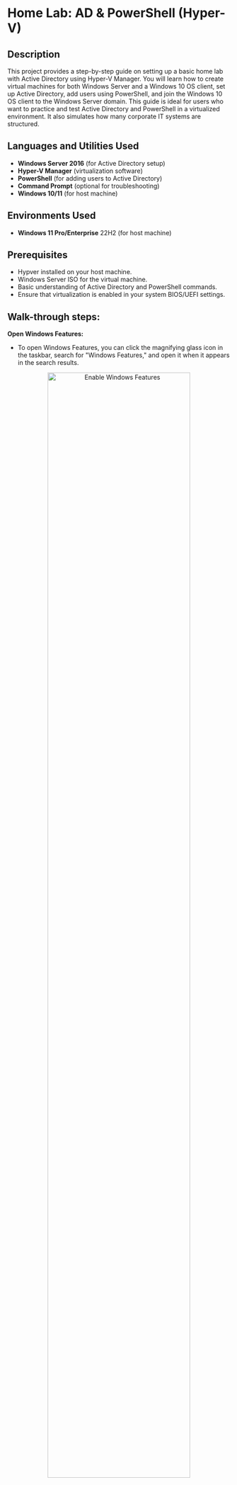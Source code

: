 
<h1>Home Lab: AD & PowerShell (Hyper-V)</h1>


<h2>Description</h2>
This project provides a step-by-step guide on setting up a basic home lab with Active Directory using Hyper-V Manager. You will learn how to create virtual machines for both Windows Server and a Windows 10 OS client, set up Active Directory, add users using PowerShell, and join the Windows 10 OS client to the Windows Server domain. This guide is ideal for users who want to practice and test Active Directory and PowerShell in a virtualized environment. It also simulates how many corporate IT systems are structured.
<br />

<h2>Languages and Utilities Used</h2>

- **Windows Server 2016** (for Active Directory setup)
- **Hyper-V Manager** (virtualization software)
- **PowerShell** (for adding users to Active Directory)
- **Command Prompt** (optional for troubleshooting)
- **Windows 10/11** (for host machine)
  
<h2>Environments Used</h2>

- **Windows 11 Pro/Enterprise** 22H2 (for host machine)


<h2>Prerequisites</h2>

- Hypver installed on your host machine.
- Windows Server ISO for the virtual machine.
- Basic understanding of Active Directory and PowerShell commands.
- Ensure that virtualization is enabled in your system BIOS/UEFI settings.

<h2>Walk-through steps:</h2>

<b>Open Windows Features:</b>
- To open Windows Features, you can click the magnifying glass icon in the taskbar, search for "Windows Features," and open it when it appears in the search results.

<p align="center">
<img src="https://imgur.com/mu3m4lp.png" height="80%" width="80%" alt="Enable Windows Features"/>
<br/>
<br/>
<img src="https://imgur.com/3NnrxAG.png" height="80%" width="80%" alt="Enable Windows Features"/>
<br />
<br />
</p>
  
---
  
<b>Enable Hyper-V:</b>
- To enable Hyper-V, once the Windows Features window is open, look for "Hyper-V," check the box next to it, and then click "OK" to apply the settings.
<p align="center">
<img src="https://imgur.com/4VOrxqu.png" height="80%" width="80%" alt="Enable Hyper-V"/>
<br />
<br />
</p>
 
---
  
<b>Restart the Computer:</b>
- Once the settings are applied, restart your computer.
<p align="center">
<img src="https://imgur.com/e3cBk5u.png" height="80%" width="80%" alt="Restart Windows"/>
<br />
<br />
</p>
  
---
  
<b>Access Hyper-V Manager:</b>
- Log back into your computer, and using the magnifying glass icon, search for "Hyper-V" and open it.
- Alternatively, you can open Command Prompt and type `systeminfo` to check if Hyper-V is installed on your device.
<p align="center">
<img src="https://imgur.com/NmWhEi4.png" height="80%" width="80%" alt="Open Hyper-V Manager"/>
<br />
<br />
<img src="https://imgur.com/Go1wZyF.png" height="80%" width="80%" alt="Open Hyper-V Manager"/>
<br />
<br />
</p>


---

<b>Create a Test Virtual Machine:</b>
- Once Hyper-V is open, follow the on-screen instructions to connect your local machine to Hyper-V. 
- Next, right-click on the local machine, select **New**, and then click **Virtual Machine** to start creating a virtual machine. 
- Finally, follow the setup wizard to create a test virtual machine.
  
<p align="center">
<img src="https://imgur.com/ov5Txuu.png" height="80%" width="80%" alt="Create Virtual Machine"/>
<br />
<br />
<img src="https://imgur.com/g8owbuj.png" height="80%" width="80%" alt="Create Virtual Machine"/>
<br />
<br />
<img src="https://imgur.com/BqTeGs0.png" height="80%" width="80%" alt="Create Virtual Machine"/>
</p>

---

<h2>Conclusion</h2>

- You have now successfully installed Hyper-V and created a virtual machine.
- Note: The virtual machine will not function until an operating system (OS) is added and installed. Ensure you have the OS installation media (e.g., ISO file) ready to complete the setup.


